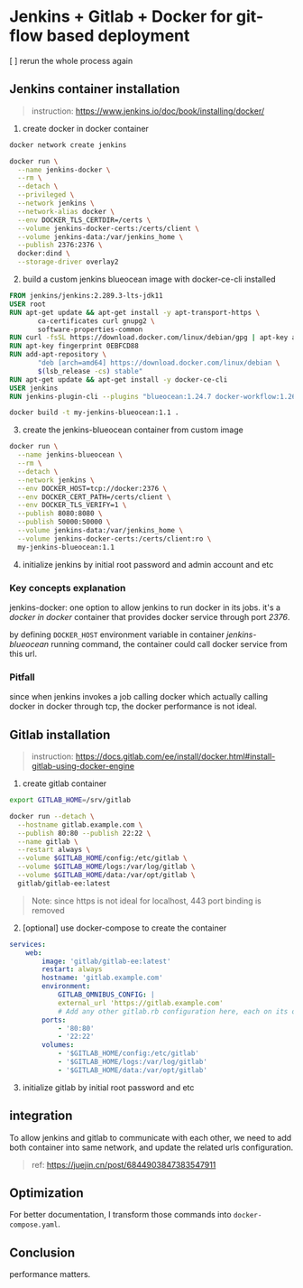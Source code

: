 # Jenkins + Gitlab + Docker for git-flow based deployment

[ ] rerun the whole process again

## Jenkins container installation

> instruction: https://www.jenkins.io/doc/book/installing/docker/

1. create docker in docker container

```sh
docker network create jenkins

docker run \
  --name jenkins-docker \
  --rm \
  --detach \
  --privileged \
  --network jenkins \
  --network-alias docker \
  --env DOCKER_TLS_CERTDIR=/certs \
  --volume jenkins-docker-certs:/certs/client \
  --volume jenkins-data:/var/jenkins_home \
  --publish 2376:2376 \
  docker:dind \
  --storage-driver overlay2
```

2. build a custom jenkins blueocean image with docker-ce-cli installed

```Dockerfile
FROM jenkins/jenkins:2.289.3-lts-jdk11
USER root
RUN apt-get update && apt-get install -y apt-transport-https \
       ca-certificates curl gnupg2 \
       software-properties-common
RUN curl -fsSL https://download.docker.com/linux/debian/gpg | apt-key add -
RUN apt-key fingerprint 0EBFCD88
RUN add-apt-repository \
       "deb [arch=amd64] https://download.docker.com/linux/debian \
       $(lsb_release -cs) stable"
RUN apt-get update && apt-get install -y docker-ce-cli
USER jenkins
RUN jenkins-plugin-cli --plugins "blueocean:1.24.7 docker-workflow:1.26"
```

```sh
docker build -t my-jenkins-blueocean:1.1 .
```

3. create the jenkins-blueocean container from custom image

```sh
docker run \
  --name jenkins-blueocean \
  --rm \
  --detach \
  --network jenkins \
  --env DOCKER_HOST=tcp://docker:2376 \
  --env DOCKER_CERT_PATH=/certs/client \
  --env DOCKER_TLS_VERIFY=1 \
  --publish 8080:8080 \
  --publish 50000:50000 \
  --volume jenkins-data:/var/jenkins_home \
  --volume jenkins-docker-certs:/certs/client:ro \
  my-jenkins-blueocean:1.1
```

4. initialize jenkins by initial root password and admin account and etc

### Key concepts explanation

jenkins-docker: one option to allow jenkins to run docker in its jobs. it's a *docker in docker* container that provides docker service through port *2376*.

by defining `DOCKER_HOST` environment variable in container *jenkins-blueocean* running command, the container could call docker service from this url. 

### Pitfall

since when jenkins invokes a job calling docker which actually calling docker in docker through tcp, the docker performance is not ideal.




## Gitlab installation

> instruction: https://docs.gitlab.com/ee/install/docker.html#install-gitlab-using-docker-engine

1. create gitlab container

```sh
export GITLAB_HOME=/srv/gitlab

docker run --detach \
  --hostname gitlab.example.com \
  --publish 80:80 --publish 22:22 \
  --name gitlab \
  --restart always \
  --volume $GITLAB_HOME/config:/etc/gitlab \
  --volume $GITLAB_HOME/logs:/var/log/gitlab \
  --volume $GITLAB_HOME/data:/var/opt/gitlab \
  gitlab/gitlab-ee:latest
```

> Note: since https is not ideal for localhost, 443 port binding is removed

2. \[optional\] use docker-compose to create the container

```yaml
services:
    web:
        image: 'gitlab/gitlab-ee:latest'
        restart: always
        hostname: 'gitlab.example.com'
        environment:
            GITLAB_OMNIBUS_CONFIG: |
            external_url 'https://gitlab.example.com'
            # Add any other gitlab.rb configuration here, each on its own line
        ports:
            - '80:80'
            - '22:22'
        volumes:
            - '$GITLAB_HOME/config:/etc/gitlab'
            - '$GITLAB_HOME/logs:/var/log/gitlab'
            - '$GITLAB_HOME/data:/var/opt/gitlab'
```

3. initialize gitlab by initial root password and etc


## integration

To allow jenkins and gitlab to communicate with each other, we need to add both container into same network, and update the related urls configuration.

> ref: https://juejin.cn/post/6844903847383547911


## Optimization

For better documentation, I transform those commands into `docker-compose.yaml`.


## Conclusion

performance matters.
